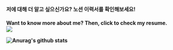 <h4> 저에 대해 더 알고 싶으신가요? 노션 이력서를 확인해보세요! </h4>
<h4> Want to know more about me? Then, click to check my resume.
<br>
<a href="https://www.notion.so/6c5886863bdd4a4da331c3e9ecaea22f"><img src="https://img.shields.io/badge/Click!-B4E2C5"/></a>


![Anurag's github stats](https://github-readme-stats.vercel.app/api?username=perfumelim&theme=vue)
